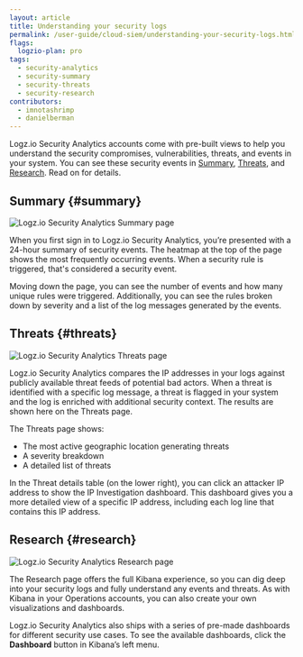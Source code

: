 ```yaml
---
layout: article
title: Understanding your security logs
permalink: /user-guide/cloud-siem/understanding-your-security-logs.html
flags:
  logzio-plan: pro
tags:
  - security-analytics
  - security-summary
  - security-threats
  - security-research
contributors:
  - imnotashrimp
  - danielberman
---
```


Logz.io Security Analytics accounts come with pre-built views to help you understand the security compromises, vulnerabilities, threats, and events in your system.
You can see these security events in [Summary](#summary), [Threats](#threats), and [Research](#research). Read on for details.

## Summary {#summary}

![Logz.io Security Analytics Summary page]({{site.baseurl}}/images/security-analytics/security-analytics--summary.png)

When you first sign in to Logz.io Security Analytics, you’re presented with a 24-hour summary of security events.
The heatmap at the top of the page shows the most frequently occurring events.
When a security rule is triggered, that's considered a security event.

Moving down the page, you can see the number of events and how many unique rules were triggered.
Additionally, you can see the rules broken down by severity and a list of the log messages generated by the events.

## Threats {#threats}

![Logz.io Security Analytics Threats page]({{site.baseurl}}/images/security-analytics/security-analytics--threats.png)

Logz.io Security Analytics compares the IP addresses in your logs against publicly available threat feeds of potential bad actors.
When a threat is identified with a specific log message, a threat is flagged in your system and the log is enriched with additional security context.
The results are shown here on the Threats page.

The Threats page shows:

* The most active geographic location generating threats
* A severity breakdown
* A detailed list of threats

In the Threat details table (on the lower right), you can click an attacker IP address to show the IP Investigation dashboard.
This dashboard gives you a more detailed view of a specific IP address, including each log line that contains this IP address.

## Research {#research}

![Logz.io Security Analytics Research page]({{site.baseurl}}/images/security-analytics/security-analytics--research.png)

The Research page offers the full Kibana experience, so you can dig deep into your security logs and fully understand any events and threats.
As with Kibana in your Operations accounts, you can also create your own visualizations and dashboards.

Logz.io Security Analytics also ships with a series of pre-made dashboards for different security use cases.
To see the available dashboards, click the **Dashboard** button in Kibana’s left menu.